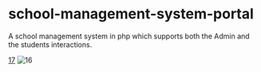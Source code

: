 # school-management-system-portal
A school management system in php which supports both the Admin and the students interactions.



[17](https://user-images.githubusercontent.com/62653357/89082332-5aca8b80-d396-11ea-8f2b-971edc55595a.PNG)
![16](https://user-images.githubusercontent.com/62653357/89082333-5c944f00-d396-11ea-94f7-78f22fa6f7a7.JPG)
